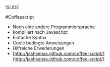 !SLIDE

#Coffeescript

* Noch eine andere Programmiersprache
* kompiliert nach Javascript
* Einfache Syntax
* Coole bedingte Anweisungen
* Hilfreiche Erweiterungen
* [http://jashkenas.github.com/coffee-script/](http://jashkenas.github.com/coffee-script/)

